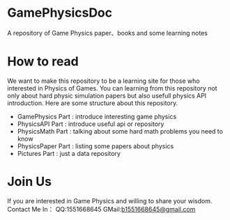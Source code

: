 # GamePhysicsDoc
A repository of Game Physics paper、books and some learning notes

# How to read
We want to make this repository to be a learning site for those who interested in Physics of Games.
You can learning from this repository not only about hard physic simulation papers but also usefull physics API introduction. 
Here are some structure about this repository.
* GamePhysics Part : introduce interesting game physics
* PhysicsAPI Part : introduce useful api or repository
* PhysicsMath Part : talking about some hard math problems you need to know
* PhysicsPaper Part : listing some papers about physics
* Pictures Part : just a data repository

# Join Us
If you are interested in Game Physics and willing to share your wisdom.
Contact Me In：
QQ:1551668645
GMail:b1551668645@gmail.com